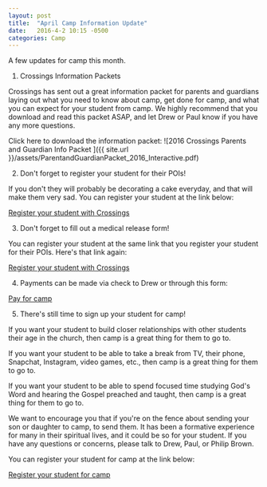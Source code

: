 ```yaml
---
layout: post
title:  "April Camp Information Update"
date:   2016-4-2 10:15 -0500
categories: Camp
---
```

A few updates for camp this month.

1) Crossings Information Packets

Crossings has sent out a great information packet for parents and guardians laying out what you need to know about camp, get done for camp, and what you can expect for your student from camp. We highly recommend that you download and read this packet ASAP, and let Drew or Paul know if you have any more questions.
 
Click here to download the information packet: ![2016 Crossings Parents and Guardian Info Packet ]({{ site.url }}/assets/ParentandGuardianPacket_2016_Interactive.pdf)
   
2) Don't forget to register your student for their POIs!

If you don't they will probably be decorating a cake everyday, and that will make them very sad. You can register your student at the link below:

[Register your student with Crossings](https://mail.crossingsministries.org/dandy2/Participant/Login "Register your student with Crossings")

3) Don't forget to fill out a medical release form!

You can register your student at the same link that you register your student for their POIs. Here's that link again:

[Register your student with Crossings](https://mail.crossingsministries.org/dandy2/Participant/Login "Register your student with Crossings")

4) Payments can be made via check to Drew or through this form:

[Pay for camp](https://form.jotform.com/60245742599969 "Pay for camp")


5) There's still time to sign up your student for camp!

If you want your student to build closer relationships with other students their age in the church, then camp is a great thing for them to go to.

If you want your student to be able to take a break from TV, their phone, Snapchat, Instagram, video games, etc., then camp is a great thing for them to go to.

If you want your student to be able to spend focused time studying God's Word and hearing the Gospel preached and taught, then camp is a great thing for them to go to.

We want to encourage you that if you're on the fence about sending your son or daughter to camp, to send them. It has been a formative experience for many in their spiritual lives, and it could be so for your student. If you have any questions or concerns, please talk to Drew, Paul, or Philip Brown.

You can register your student for camp at the link below:

[Register your student for camp](https://form.jotform.com/60245742599969 "Register your student for camp")